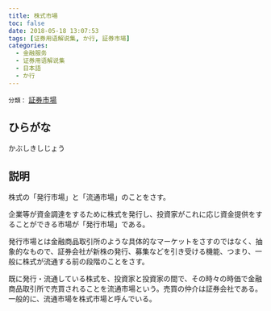 ```yaml
---
title: 株式市場
toc: false
date: 2018-05-18 13:07:53
tags: [证券用语解说集, か行, 証券市場]
categories:
  - 金融服务
  - 证券用语解说集
  - 日本語
  - か行
---
```


`分類：` [証券市場](/tags/証券市場/)

## ひらがな

かぶしきしじょう

## 説明

株式の「発行市場」と「流通市場」のことをさす。

企業等が資金調達をするために株式を発行し、投資家がこれに応じ資金提供をすることができる市場が「発行市場」である。

発行市場とは金融商品取引所のような具体的なマーケットをさすのではなく、抽象的なもので、証券会社が新株の発行、募集などを引き受ける機能、つまり、一般に株式が流通する前の段階のことをさす。

既に発行・流通している株式を、投資家と投資家の間で、その時々の時価で金融商品取引所で売買されることを流通市場という。売買の仲介は証券会社である。一般的に、流通市場を株式市場と呼んでいる。
